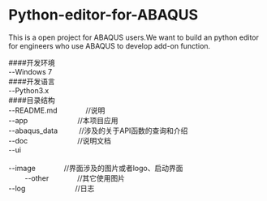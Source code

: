 # Python-editor-for-ABAQUS
This is a open project for ABAQUS users.We want to build an python editor for engineers who use ABAQUS to develop add-on function.

####开发环境  
--Windows 7  
####开发语言  
--Python3.x  
####目录结构  
--README.md　　　　//说明  
--app　　　　　　　//本项目应用  
--abaqus_data　　　//涉及的关于API函数的查询和介绍  
--doc　　　　　　　//说明文档  
--ui</br>  
     --image　　　　//界面涉及的图片或者logo、启动界面</br>　　
     --other　　　　//其它使用图片</br>
--log　　　　　　　//日志</br>

